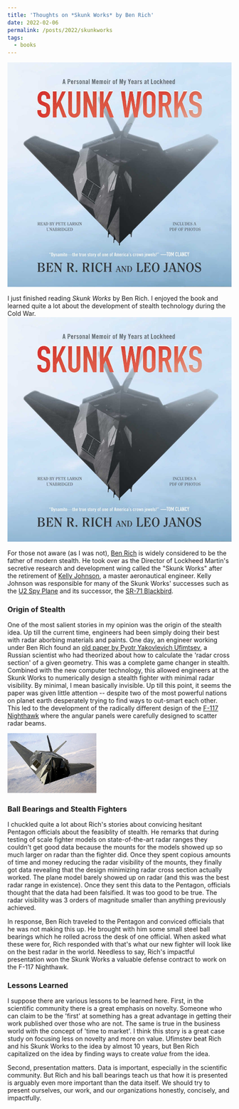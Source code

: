 ```yaml
---
title: 'Thoughts on *Skunk Works* by Ben Rich'
date: 2022-02-06
permalink: /posts/2022/skunkworks
tags:
  - books
---
```


![Skunk Works](/images/skunkworkscover.jpg)

I just finished reading *Skunk Works* by Ben Rich. I enjoyed the book and learned quite a lot about the development of stealth technology during the Cold War.
![](/images/skunkworkscover.jpg)
<!-- <img src="/images/skunkworkscover.jpg" alt="Skunk Works" width="200"/> -->

For those not aware (as I was not), [Ben Rich](https://en.wikipedia.org/wiki/Ben_Rich) is widely considered to be the father of modern stealth. He took over as the Director of Lockheed Martin's secretive research and development wing called the "Skunk Works" after the retirement of [Kelly Johnson](https://en.wikipedia.org/wiki/Kelly_Johnson_(engineer)), a master aeronautical engineer. Kelly Johnson was responsible for many of the Skunk Works' successes such as the [U2 Spy Plane](https://en.wikipedia.org/wiki/Lockheed_U-2) and its successor, the [SR-71 Blackbird](https://en.wikipedia.org/wiki/Lockheed_SR-71_Blackbird).

### Origin of Stealth ###
One of the most salient stories in my opinion was the origin of the stealth idea. Up till the current time, engineers had been simply doing their best with radar aborbing materials and paints. One day, an engineer working under Ben Rich found an [old paper by Pyotr Yakovlevich Ufimtsev](https://nsarchive2.gwu.edu/NSAEBB/NSAEBB443/docs/area51_10a.PDF), a Russian scientist who had theorized about how to calculate the 'radar cross section' of a given geometry. This was a complete game changer in stealth. Combined with the new computer technology, this allowed engineers at the Skunk Works to numerically design a stealth fighter with minimal radar visibility. By minimal, I mean basically invisible. Up till this point, it seems the paper was given little attention -- despite two of the most powerful nations on planet earth desperately trying to find ways to out-smart each other. This led to the development of the radically different design of the [F-117 Nighthawk](https://en.wikipedia.org/wiki/Lockheed_F-117_Nighthawk) where the angular panels were carefully designed to scatter radar beams. 

<img src="/images/F-117_Nighthawk_Front.jpg" alt="F-117" width="200"/>

### Ball Bearings and Stealth Fighters ###
I chuckled quite a lot about Rich's stories about convicing hesitant Pentagon officials about the feasiblity of stealth. He remarks that during testing of scale fighter models on state-of-the-art radar ranges they couldn't get good data because the mounts for the models showed up so much larger on radar than the fighter did. Once they spent copious amounts of time and money reducing the radar visibility of the mounts, they finally got data revealing that the design minimizing radar cross section actually worked. The plane model barely showed up on radar (and this was the best radar range in existence). Once they sent this data to the Pentagon, officials thought that the data had been falsified. It was too good to be true. The radar visibility was 3 orders of magnitude smaller than anything previously achieved. 

In response, Ben Rich traveled to the Pentagon and conviced officials that he was not making this up. He brought with him some small steel ball bearings which he rolled across the desk of one official. When asked what these were for, Rich responded with that's what our new fighter will look like on the best radar in the world. Needless to say, Rich's impactful presentation won the Skunk Works a valuable defense contract to work on the F-117 Nighthawk. 

### Lessons Learned ###
I suppose there are various lessons to be learned here. First, in the scientific community there is a great emphasis on novelty. Someone who can claim to be the 'first' at something has a great advantage in getting their work published over those who are not. The same is true in the business world with the concept of 'time to market'. I think this story is a great case study on focusing less on novelty and more on value. Ufimstev beat Rich and his Skunk Works to the idea by almost 10 years, but Ben Rich capitalized on the idea by finding ways to create *value* from the idea. 

Second, presentation matters. Data is important, especially in the scientific community. But Rich and his ball bearings teach us that how it is presented is arguably even more important than the data itself. We should try to present ourselves, our work, and our organizations honestly, concisely, and impactfully. 